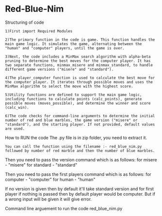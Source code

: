 # Red-Blue-Nim


Structuring of code

    1)First import Required Modules
    
    2)The primary function in the code is game. This function handles the main game logic. It simulates the game, alternating between the "human" and "computer" players, until the game is over.
   
    3)Next, the code includes a MinMax search algorithm with alpha-beta pruning to determine the best moves for the computer player. It has two separate functions, minmax_misere and minmax_standard, to handle different game versions ("misere" and "standard").
  
    4)The player_computer function is used to calculate the best move for the computer player. It iterates through possible moves and uses the MinMax algorithm to select the move with the highest score.
  
    5)Utility functions are defined to support the main game logic, including functions to calculate points (calc_points), generate possible moves (moves_possible), and determine the winner and score (calc_win).
   
    6)The code checks for command-line arguments to determine the initial number of red and blue marbles, the game version ("misere" or "standard"), and the starting player. If not provided, default values are used.

How to RUN the code 
    The .py file is in zip folder, you need to extract it.  
    
	You can call the function using the filename :- red_blue_nim.py followed by number of red marble and then the number of blue marbles.
	
Then you need to pass the version command which is as follows:
            for misere - "misere"
            for standard - "standard"
   
Then you need to pass the first players command which is as follows:
            for computer - "computer"
            for human - "human"

If no version is given then by default it'll take standard version and for first player if nothing is passed then by default player would be computer. 
	But if a wrong input will be given it will give error.	
	
Command line arguement to run the code
	red_blue_nim.py <num-red> <num-blue> <version> <first-player>
